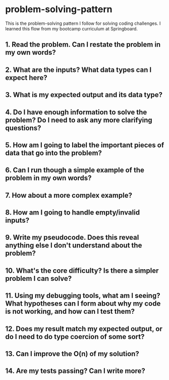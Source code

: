 # problem-solving-pattern
This is the problem-solving pattern I follow for solving coding challenges. I learned this flow from my bootcamp curriculum at Springboard.

## 1. Read the problem. Can I restate the problem in my own words? 

## 2. What are the inputs? What data types can I expect here?

## 3. What is my expected output and its data type? 

## 4. Do I have enough information to solve the problem? Do I need to ask any more clarifying questions? 

## 5. How am I going to label the important pieces of data that go into the problem?

## 6. Can I run though a simple example of the problem in my own words?

## 7. How about a more complex example?

## 8. How am I going to handle empty/invalid inputs?

## 9. Write my pseudocode. Does this reveal anything else I don't understand about the problem?

## 10. What's the core difficulty? Is there a simpler problem I can solve? 

## 11. Using my debugging tools, what am I seeing? What hypotheses can I form about why my code is not working, and how can I test them?

## 12. Does my result match my expected output, or do I need to do type coercion of some sort?

## 13. Can I improve the O(n) of my solution?

## 14. Are my tests passing? Can I write more?
